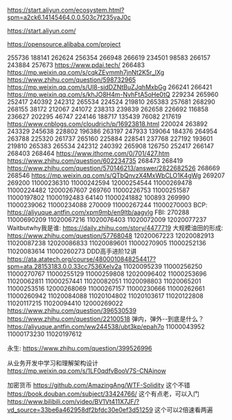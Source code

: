 https://start.aliyun.com/ecosystem.html?spm=a2ck6.14145464.0.0.503c7f235yaJ0c

https://start.aliyun.com/

https://opensource.alibaba.com/project

255736
188141
262624
256354
266948
266619
234501
98583
266157
243884
257673
https://www.pdai.tech/
266483
https://mp.weixin.qq.com/s/cqkZEvmmh7jnNt2K5r_lXg
https://www.zhihu.com/question/598732965
https://mp.weixin.qq.com/s/Ul8-sidDZNtBuZJqhMxbGg
266241
266421
https://mp.weixin.qq.com/s/khJO8H4m-NvhFtA5oHe0tQ
229234
265960
252417
240392
242312
265534
224524
219810
265383
257681
268290
268155
38172
212067
241072
238313
239839
262658
226692
116858
236627
202295
46747
224146
188717
135439
76082
217619
https://www.cnblogs.com/cloudrich/p/16923818.html 
220024
263892
243329
245638
228802
196386
263197
247933
139064
184376
264954
263788
225320
261737
265160
225884
228541
237768
227192
193601
219810
265383
265534
242312
240392
265908
126750
252417
266147
268403
268464
https://www.ithome.com/0/701/427.htm
https://www.zhihu.com/question/602234735
268473
268419
https://www.zhihu.com/question/570146213/answer/2822682526
268669
268546
https://mp.weixin.qq.com/s/QTbQnvzX4MxWbCLO1K4gWg
269207
269200
11000236310
11000242594
12000254544
11000269478
11000224482
12000267607
269760
11000226753
11000251587
11000197802
11000192483
64140
11000241882
100893
269990
11000239062
11000234088
270009
11000267244
11000270003
BCP: https://aliyuque.antfin.com/xpm9mb/en9ltb/aagvlg
FBI: 270288
11000690209
11020067216
11020076403
11020072009
12020077237
Waitbutwhy我是谁: https://daily.zhihu.com/story/4477719
大规模油田的形成: https://www.zhihu.com/question/57768048
12020067223
12020082913
11020087238
12020086833
11020089601
11000270905
11000252136
11020083614
11000260273
DDD高手进阶12讲
https://ata.atatech.org/course/4800010848254417?spm=ata.28153183.0.0.33cc7536Xelv2a
11020095239
11000256250
11000270767
11000255129
11000259808
12020096402
11000253696
11020062811
11000257441
11020082051
11020098803
11020065201
11000253516
12000268069
11000267157
11000230666
11000262661
11000260942
11020084088
11020104802
11020103617
11020122808
11020117215
11020094410
12000269022
https://www.zhihu.com/question/396530539
https://www.zhihu.com/question/22100518
弹内，弹外--到底是什么？https://aliyuque.antfin.com/ww244538/ubt3kp/epah7o
11000043952
11000173230
11020197612

永生: https://www.zhihu.com/question/399526996

从业务开发中学习和理解架构设计
https://mp.weixin.qq.com/s/1LF0qdfvBooV7S-CNAjnow


加密货币
https://github.com/AmazingAng/WTF-Solidity 这个不错
https://book.douban.com/subject/33424766/  这个有点老，可以入门
https://www.bilibili.com/video/BV1Vt411X7JF/?vd_source=33be6a462958df2bfdc30e0ef3d51259  这个可以2倍速看两遍